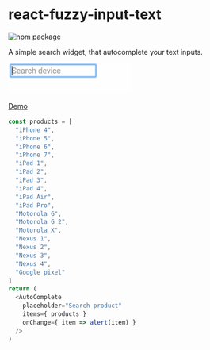 # react-fuzzy-input-text

[![npm package][npm-badge]][npm]

A simple search widget, that autocomplete your text inputs.

![demo](./demo.gif)

[Demo](http://revolunet.github.io/react-fuzzy-input-text)

```js
const products = [
  "iPhone 4",
  "iPhone 5",
  "iPhone 6",
  "iPhone 7",
  "iPad 1",
  "iPad 2",
  "iPad 3",
  "iPad 4",
  "iPad Air",
  "iPad Pro",
  "Motorola G",
  "Motorola G 2",
  "Motorola X",
  "Nexus 1",
  "Nexus 2",
  "Nexus 3",
  "Nexus 4",
  "Google pixel"
]
return (
  <AutoComplete
    placeholder="Search product"
    items={ products }
    onChange={ item => alert(item) }
  />
)
```

[npm-badge]: https://img.shields.io/npm/v/npm-package.png?style=flat-square
[npm]: https://www.npmjs.org/package/npm-package

